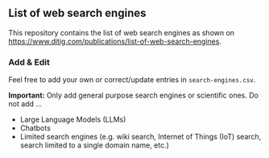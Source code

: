 ## List of web search engines

This repository contains the list of web search engines as shown on https://www.ditig.com/publications/list-of-web-search-engines. 


### Add & Edit

Feel free to add your own or correct/update entries in `search-engines.csv`.

**Important:** Only add general purpose search engines or scientific ones. Do not add ...

* Large Language Models (LLMs)
* Chatbots
* Limited search engines (e.g. wiki search, Internet of Things (IoT) search, search limited to a single domain name, etc.)
